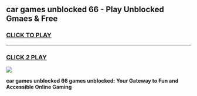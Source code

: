 
## car games unblocked 66 - Play Unblocked Gmaes & Free
<h3>
<a href="https://news.freeplayer.one?title=car_games_unblocked_66&ref=23F">CLICK TO PLAY</a></h3>
<hr>

<h3>
<a href="https://news.freeplayer.one?title=car_games_unblocked_66&ref=23F">CLICK 2 PLAY</a>
  
</h3>

<a href="https://news.freeplayer.one?title=car_games_unblocked_66&ref=23F/"><img src="https://clearcache.store/games.png"></a>


**car games unblocked 66 games unblocked: Your Gateway to Fun and Accessible Online Gaming**
